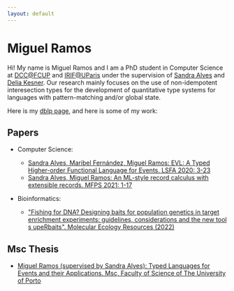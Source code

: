 ```yaml
---
layout: default
---
```


# Miguel Ramos

Hi! My name is Miguel Ramos and I am a PhD student in Computer Science at [DCC@FCUP](https://www.dcc.fc.up.pt/site/) and [IRIF@UParis](https://www.irif.fr/) under the supervision of [Sandra Alves](https://www.dcc.fc.up.pt/~sandra/Home/Home.html) and [Delia Kesner](https://www.irif.fr/~kesner/). Our research mainly focuses on the use of non-idempotent interesection types for the development of quantitative type systems for languages with pattern-matching and/or global state.

Here is my [dblp page](https://dblp.uni-trier.de/pid/82/8172-2.html), and here is some of my work:

## Papers

* Computer Science:
    + [Sandra Alves, Maribel Fernández, Miguel Ramos: EVL: A Typed Higher-order Functional Language for Events. LSFA 2020: 3-23](https://www.sciencedirect.com/science/article/pii/S1571066120300384?via%3Dihub)
    + [Sandra Alves, Miguel Ramos: An ML-style record calculus with extensible records. MFPS 2021: 1-17](https://arxiv.org/abs/2108.06296v2)

* Bioinformatics:
    + ["Fishing for DNA? Designing baits for population genetics in target enrichment experiments: guidelines, considerations and the new tool s upeRbaits". Molecular Ecology Resources (2022)](http://dx.doi.org/10.1111/1755-0998.13598)

## Msc Thesis

* [Miguel Ramos (supervised by Sandra Alves): Typed Languages for Events and their Applications. Msc, Faculty of Science of The University of Porto](https://sigarra.up.pt/fcup/pt/pub_geral.show_file?pi_doc_id=311049)
